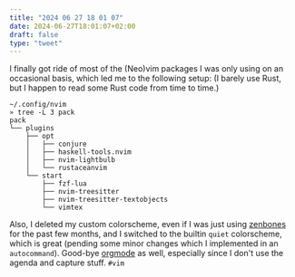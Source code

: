 ```yaml
---
title: "2024 06 27 18 01 07"
date: 2024-06-27T18:01:07+02:00
draft: false
type: "tweet"
---
```


I finally got ride of most of the (Neo)vim packages I was only using on an occasional basis, which led me to the following setup: (I barely use Rust, but I happen to read some Rust code from time to time.)

```shell
~/.config/nvim
» tree -L 3 pack
pack
└── plugins
    ├── opt
    │   ├── conjure
    │   ├── haskell-tools.nvim
    │   ├── nvim-lightbulb
    │   └── rustaceanvim
    └── start
        ├── fzf-lua
        ├── nvim-treesitter
        ├── nvim-treesitter-textobjects
        └── vimtex
```

Also, I deleted my custom colorscheme, even if I was just using [zenbones](https://github.com/zenbones-theme/zenbones.nvim) for the past few months, and I switched to the builtin `quiet` colorscheme, which is great (pending some minor changes which I implemented in an `autocommand`). Good-bye [orgmode](https://github.com/nvim-orgmode/orgmode) as well, especially since I don't use the agenda and capture stuff. `#vim`
